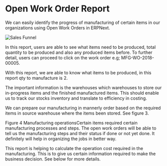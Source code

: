 # Open Work Order Report

We can easily identify the progress of manufacturing of certain items in our organizations using Open Work Orders in ERPNext.

<img class="screenshot" alt="Sales Funnel" src="/docs/v13/assets/img/manufacturing/open-work-order.png">

In this report, users are able to see what items need to be produced, total quantity to be produced and also any produced items before. To further detail, users can proceed to click on the work order e.g; MFG-WO-2018-00005.

With this report, we are able to know what items to be produced, in this report qty to manufacture is 2.

The important information is the warehouses which warehouses to store our in-progress items and the finished manufactured items. This should enable us to track our stocks inventory and translate to efficiency in costing.

We can prepare our manufacturing in mannerly order based on the required items in source warehouse where the items been stored. See figure 3.

Figure 4 Manufacturing operationsCertain items required certain manufacturing processes and steps. The open work orders will be able to tell us the manufacturing steps and their status if done or not yet done. It definitely will help in organizing the jobs in better way.

This report is helping to calculate the operation cost required in the manufacturing. This is to give us certain information required to make the business decision. See below for more details.